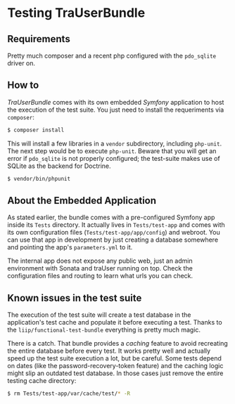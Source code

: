 # Testing TraUserBundle #

## Requirements ##

Pretty much composer and a recent php configured with the `pdo_sqlite` driver on.

## How to ##

*TraUserBundle* comes with its own embedded *Symfony* application to host the
execution of the test suite. You just need to install the requeriments via
`composer`:

```bash
$ composer install
```

This will install a few libraries in a `vendor` subdirectory, including `php-unit`.
The next step would be to execute `php-unit`. Beware that you will get an error
if `pdo_sqlite` is not properly configured; the test-suite makes use of SQLite
as the backend for Doctrine.

```bash
$ vendor/bin/phpunit
```

## About the Embedded Application ##

As stated earlier, the bundle comes with a pre-configured Symfony app inside 
its `Tests` directory. It actually lives in `Tests/test-app` and comes with
its own configuration files (`Tests/test-app/app/config`) and webroot.
You can use that app in development by just creating a database somewhere
and pointing the app's `parameters.yml` to it.

The internal app does not expose any public web, just an admin environment
with Sonata and traUser running on top. Check the configuration files and
routing to learn what urls you can check.

## Known issues in the test suite ##

The execution of the test suite will create a test database in the application's 
test cache and populate it before executing a test. Thanks to the 
`liip/functional-test-bundle` everything is pretty much magic. 

There is a catch. That bundle provides a *caching* feature to avoid recreating 
the entire database before every test. It works pretty well and actually speed up 
the test suite execution a lot, but be careful. Some tests depend on dates (like 
the password-recovery-token feature) and the caching logic might slip an outdated 
test database. In those cases just remove the entire testing cache directory:

```bash
$ rm Tests/test-app/var/cache/test/* -R
```